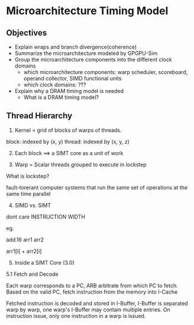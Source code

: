 # Microarchitecture Timing Model

## Objectives

- Explain wraps and branch divergence(coherence)
- Summarize the microarchitecture modeled by GPGPU-Sim
- Group the microarchitecture components into the different clock domains
    * which microarchitecture components: warp scheduler, scoreboard, operand collector, SIMD functional units
    * which clock domains: ???
- Explain why a DRAM timing model is needed
    * What is a DRAM timing model?

## Thread Hierarchy

1. Kernel = grid of blocks of warps of threads.

block: indexed by (x, y)
thread: indexed by (x, y, z)

2. Each block ==> a SIMT core as a unit of work

3. Warp = Scalar threads grouped to execute in lockstep

What is lockstep?

fault-torerant computer systems that run the same set of operations at the same time parallel

4. SIMD vs. SIMT

dont care INSTRUCTION WIDTH

eg.

add.16 arr1 arr2

arr1[i] + arr2[i]

5. Inside a SIMT Core (3.0)

5.1 Fetch and Decode

Each warp corresponds to a PC, ARB arbitrate from which PC to fetch. Based on the valid PC, fetch
instruction from the memory into I-Cache

Fetched instruction is decoded and stored in I-Buffer, I-Buffer is separated warp by warp, one warp's
I-Buffer may contain multiple entries. On instruction issue, only one instruction in a warp is issued.

